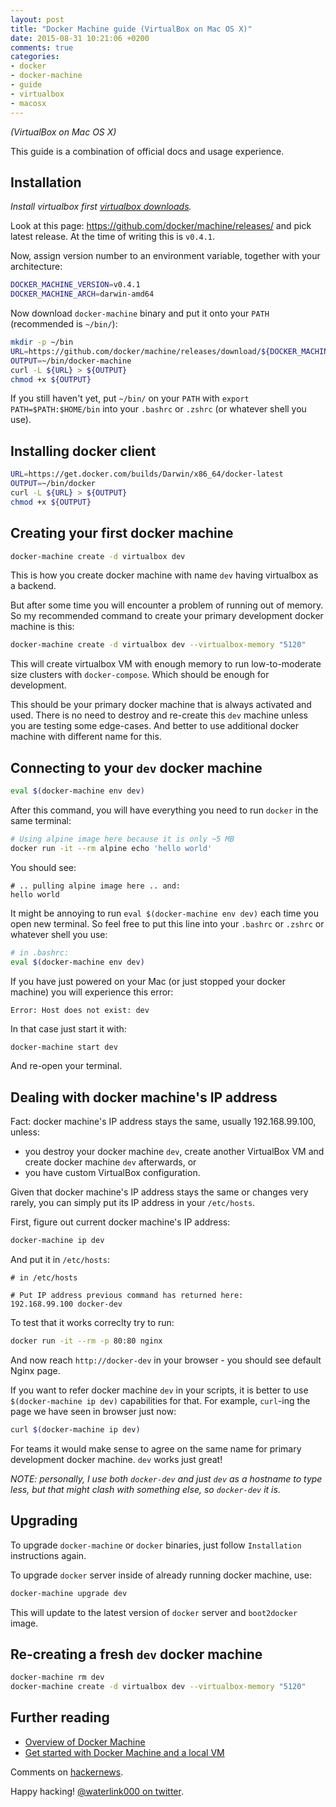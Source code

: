 ```yaml
---
layout: post
title: "Docker Machine guide (VirtualBox on Mac OS X)"
date: 2015-08-31 10:21:06 +0200
comments: true
categories:
- docker
- docker-machine
- guide
- virtualbox
- macosx
---
```


*(VirtualBox on Mac OS X)*

This guide is a combination of official docs and usage experience.

## Installation

*Install virtualbox first
[virtualbox downloads](https://www.virtualbox.org/wiki/Downloads).*

Look at this page: https://github.com/docker/machine/releases/ and pick latest
release. At the time of writing this is `v0.4.1`.

Now, assign version number to an environment variable, together with your
architecture:

```bash
DOCKER_MACHINE_VERSION=v0.4.1
DOCKER_MACHINE_ARCH=darwin-amd64
```

Now download `docker-machine` binary and put it onto your `PATH` (recommended
is `~/bin/`):

```bash
mkdir -p ~/bin
URL=https://github.com/docker/machine/releases/download/${DOCKER_MACHINE_VERSION}/docker-machine_${DOCKER_MACHINE_ARCH}
OUTPUT=~/bin/docker-machine
curl -L ${URL} > ${OUTPUT}
chmod +x ${OUTPUT}
```

If you still haven't yet, put `~/bin/` on your `PATH` with `export
PATH=$PATH:$HOME/bin` into your `.bashrc` or `.zshrc` (or whatever shell you
use).

## Installing docker client

```bash
URL=https://get.docker.com/builds/Darwin/x86_64/docker-latest
OUTPUT=~/bin/docker
curl -L ${URL} > ${OUTPUT}
chmod +x ${OUTPUT}
```

## Creating your first docker machine

```bash
docker-machine create -d virtualbox dev
```

This is how you create docker machine with name `dev` having virtualbox as a
backend.

But after some time you will encounter a problem of running out of memory. So
my recommended command to create your primary development docker machine is
this:

```bash
docker-machine create -d virtualbox dev --virtualbox-memory "5120"
```

This will create virtualbox VM with enough memory to run low-to-moderate size
clusters with `docker-compose`. Which should be enough for development.

This should be your primary docker machine that is always activated and used.
There is no need to destroy and re-create this `dev` machine unless you are
testing some edge-cases. And better to use additional docker machine with
different name for this.

## Connecting to your `dev` docker machine

```bash
eval $(docker-machine env dev)
```

After this command, you will have everything you need to run `docker` in the same terminal:

```bash
# Using alpine image here because it is only ~5 MB
docker run -it --rm alpine echo 'hello world'
```

You should see:

```
# .. pulling alpine image here .. and:
hello world
```

It might be annoying to run `eval $(docker-machine env dev)` each time you open
new terminal. So feel free to put this line into your `.bashrc` or `.zshrc` or
whatever shell you use:

```bash
# in .bashrc:
eval $(docker-machine env dev)
```

If you have just powered on your Mac (or just stopped your docker machine) you
will experience this error:

```
Error: Host does not exist: dev
```

In that case just start it with:

```bash
docker-machine start dev
```

And re-open your terminal.

## Dealing with docker machine's IP address

Fact: docker machine's IP address stays the same, usually 192.168.99.100,
unless:

- you destroy your docker machine `dev`, create another VirtualBox VM and
  create docker machine `dev` afterwards, or
- you have custom VirtualBox configuration.

Given that docker machine's IP address stays the same or changes very rarely,
you can simply put its IP address in your `/etc/hosts`.

First, figure out current docker machine's IP address:

```bash
docker-machine ip dev
```

And put it in `/etc/hosts`:

```
# in /etc/hosts

# Put IP address previous command has returned here:
192.168.99.100 docker-dev
```

To test that it works correclty try to run:

```bash
docker run -it --rm -p 80:80 nginx
```

And now reach `http://docker-dev` in your browser - you should see default
Nginx page.

If you want to refer docker machine `dev` in your scripts, it is better to use
`$(docker-machine ip dev)` capabilities for that. For example, `curl`-ing the
page we have seen in browser just now:

```bash
curl $(docker-machine ip dev)
```

For teams it would make sense to agree on the same name for primary development
docker machine. `dev` works just great!

*NOTE: personally, I use both `docker-dev` and just `dev` as a hostname to type
less, but that might clash with something else, so `docker-dev` it is.*

## Upgrading

To upgrade `docker-machine` or `docker` binaries, just follow `Installation`
instructions again.

To upgrade `docker` server inside of already running docker machine, use:

```bash
docker-machine upgrade dev
```

This will update to the latest version of `docker` server and `boot2docker`
image.

## Re-creating a fresh `dev` docker machine

```bash
docker-machine rm dev
docker-machine create -d virtualbox dev --virtualbox-memory "5120"
```

## Further reading

- [Overview of Docker Machine](https://docs.docker.com/machine/)
- [Get started with Docker Machine and a local VM](https://docs.docker.com/machine/get-started/)

Comments on [hackernews](https://news.ycombinator.com/item?id=10146082).

Happy hacking! [@waterlink000 on twitter](https://twitter.com/waterlink000).
